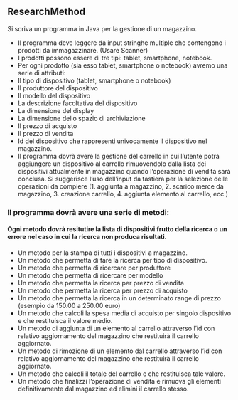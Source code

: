 ## ResearchMethod
Si scriva un programma in Java per la gestione di un magazzino. 

 - Il programma deve leggere da input stringhe multiple che contengono i prodotti da immagazzinare. (Usare Scanner)
 - I prodotti possono essere di tre tipi: tablet, smartphone, notebook.
 - Per ogni prodotto (sia esso tablet, smartphone o notebook) avremo una serie di attributi:
 - Il tipo di dispositivo  (tablet, smartphone o notebook)
 - Il produttore del dispositivo
 - Il modello del dispositivo
 - La descrizione facoltativa del dispositivo
 - La dimensione del display
 - La dimensione dello spazio di archiviazione
 - Il prezzo di acquisto
 - Il prezzo di vendita
 - Id del dispositivo che rappresenti univocamente il dispositivo nel magazzino.
 - Il programma dovrà avere la gestione del carrello in cui l’utente potrà aggiungere un dispositivo al carrello rimuovendolo dalla lista dei dispositivi attualmente in magazzino quando l’operazione di vendita sarà conclusa.
  Si suggerisce l’uso dell’input da tastiera per la selezione delle operazioni da compiere (1. aggiunta a magazzino, 2. scarico merce da magazzino, 3. creazione carrello, 4. aggiunta elemento al carrello, ecc.)

### Il programma dovrà avere una serie di metodi:
#### Ogni metodo dovrà resitutire la lista di dispositivi frutto della ricerca o un errore nel caso in cui la ricerca non produca risultati.

 - Un metodo per la stampa di tutti i dispositivi a magazzino.
 - Un metodo che permetta di fare la ricerca per tipo di dispositivo.
 - Un metodo che permetta di ricercare per produttore
 - Un metodo che permetta di ricercare per modello
 - Un metodo che permetta la ricerca per prezzo di vendita
 - Un metodo che permetta la ricerca per prezzo di acquisto
 - Un metodo che permetta la ricerca in un determinato range di prezzo (esempio da 150.00 a 250.00 euro)
 - Un metodo che calcoli la spesa media di acquisto per singolo dispositivo e che restituisca il valore medio.
 - Un metodo di aggiunta di un elemento al carrello attraverso l’id con relativo aggiornamento del magazzino che restituirà il carrello aggiornato.
 - Un metodo di rimozione di un elemento dal carrello attraverso l’id con relativo aggiornamento del magazzino che restituirà il carrello aggiornato.
 - Un metodo che calcoli il totale del carrello e che restituisca tale valore.
 - Un metodo che finalizzi l’operazione di vendita e rimuova gli elementi definitivamente dal magazzino ed elimini il carrello stesso.
